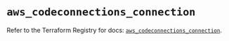 # `aws_codeconnections_connection`

Refer to the Terraform Registry for docs: [`aws_codeconnections_connection`](https://registry.terraform.io/providers/hashicorp/aws/6.7.0/docs/resources/codeconnections_connection).
